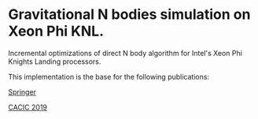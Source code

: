 # Gravitational N bodies simulation on Xeon Phi KNL.

Incremental optimizations of direct N body algorithm for Intel's Xeon Phi Knights Landing processors.

This implementation is the base for the following publications:

[Springer](https://link.springer.com/chapter/10.1007/978-3-030-48325-8_3)

[CACIC 2019](http://sedici.unlp.edu.ar/bitstream/handle/10915/90463/Documento_completo.pdf-PDFA.pdf?sequence=1&isAllowed=y)

